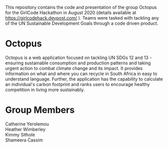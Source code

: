 This repository contains the code and presentation of the group Octopus for the GirlCode Hackathon in August 2020 (details available at https://girlcodehack.devpost.com/ ). Teams were tasked with tackling any of the UN Sustainable Development Goals through a code driven product.

# Octopus 
Octopus is a web application focused on tackling UN SDGs 12 and 13 - ensuring sustainable consumption and production patterns and taking urgent action to combat climate change and its impact. It provides information on what and where you can recycle in South Africa in easy to understand language. Further, the application has the capability to calculate an individual's carbon footprint and ranks users to encourage healthy competition in living more sustainably. 

# Group Members
Catherine Yerolemou \
Heather Wimberley \
Kimmy Sithole \
Shameera Cassim
